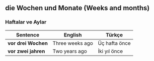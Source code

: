 ## die Wochen und Monate (Weeks and months)
### Haftalar ve Aylar


Sentence | English | Türkçe
--- | --- | ---
**vor drei Wochen** | Three weeks ago | Üç hafta önce
**vor zwei jahren** | Two years ago | İki yıl önce